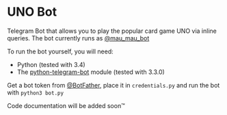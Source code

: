 # UNO Bot
Telegram Bot that allows you to play the popular card game UNO via inline queries. The bot currently runs as [@mau_mau_bot](http://telegram.me/mau_mau_bot)

To run the bot yourself, you will need: 
- Python (tested with 3.4)
- The [python-telegram-bot](https://github.com/python-telegram-bot/python-telegram-bot) module (tested with 3.3.0)

Get a bot token from [@BotFather](http://telegram.me/BotFather), place it in `credentials.py` and run the bot with `python3 bot.py`

Code documentation will be added soon™
